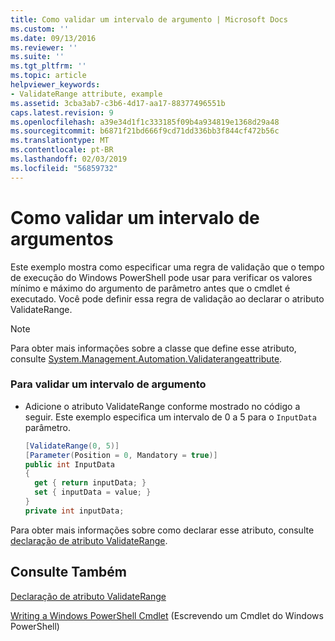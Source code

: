 ```yaml
---
title: Como validar um intervalo de argumento | Microsoft Docs
ms.custom: ''
ms.date: 09/13/2016
ms.reviewer: ''
ms.suite: ''
ms.tgt_pltfrm: ''
ms.topic: article
helpviewer_keywords:
- ValidateRange attribute, example
ms.assetid: 3cba3ab7-c3b6-4d17-aa17-88377496551b
caps.latest.revision: 9
ms.openlocfilehash: a39e34d1f1c333185f09b4a934819e1368d29a48
ms.sourcegitcommit: b6871f21bd666f9cd71dd336bb3f844cf472b56c
ms.translationtype: MT
ms.contentlocale: pt-BR
ms.lasthandoff: 02/03/2019
ms.locfileid: "56859732"
---
```

# <a name="how-to-validate-an-argument-range"></a>Como validar um intervalo de argumentos

Este exemplo mostra como especificar uma regra de validação que o tempo de execução do Windows PowerShell pode usar para verificar os valores mínimo e máximo do argumento de parâmetro antes que o cmdlet é executado. Você pode definir essa regra de validação ao declarar o atributo ValidateRange.

> [!NOTE]
> Para obter mais informações sobre a classe que define esse atributo, consulte [System.Management.Automation.Validaterangeattribute](/dotnet/api/System.Management.Automation.ValidateRangeAttribute).

### <a name="to-validate-an-argument-range"></a>Para validar um intervalo de argumento

- Adicione o atributo ValidateRange conforme mostrado no código a seguir. Este exemplo especifica um intervalo de 0 a 5 para o `InputData` parâmetro.

    ```csharp
    [ValidateRange(0, 5)]
    [Parameter(Position = 0, Mandatory = true)]
    public int InputData
    {
      get { return inputData; }
      set { inputData = value; }
    }
    private int inputData;
    ```

Para obter mais informações sobre como declarar esse atributo, consulte [declaração de atributo ValidateRange](./validaterange-attribute-declaration.md).

## <a name="see-also"></a>Consulte Também

[Declaração de atributo ValidateRange](./validaterange-attribute-declaration.md)

[Writing a Windows PowerShell Cmdlet](./writing-a-windows-powershell-cmdlet.md) (Escrevendo um Cmdlet do Windows PowerShell)
